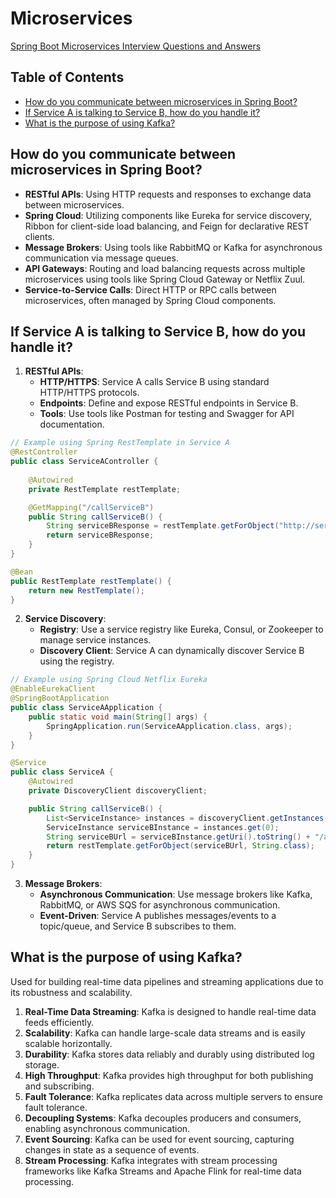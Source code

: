 # Microservices

[Spring Boot Microservices Interview Questions and Answers](https://www.javaguides.net/2023/07/spring-boot-microservices-interview.html)

## Table of Contents

* [How do you communicate between microservices in Spring Boot?](#how-do-you-communicate-between-microservices-in-spring-boot)
* [If Service A is talking to Service B, how do you handle it?](#if-service-a-is-talking-to-service-b-how-do-you-handle-it)
* [What is the purpose of using Kafka?](#what-is-the-purpose-of-using-kafka)

## How do you communicate between microservices in Spring Boot?

- **RESTful APIs**: Using HTTP requests and responses to exchange data between microservices.
- **Spring Cloud**: Utilizing components like Eureka for service discovery, Ribbon for client-side load balancing, and Feign for declarative REST clients.
- **Message Brokers**: Using tools like RabbitMQ or Kafka for asynchronous communication via message queues.
- **API Gateways**: Routing and load balancing requests across multiple microservices using tools like Spring Cloud Gateway or Netflix Zuul.
- **Service-to-Service Calls**: Direct HTTP or RPC calls between microservices, often managed by Spring Cloud components.

## If Service A is talking to Service B, how do you handle it?

1. **RESTful APIs**:
    - **HTTP/HTTPS**: Service A calls Service B using standard HTTP/HTTPS protocols.
    - **Endpoints**: Define and expose RESTful endpoints in Service B.
    - **Tools**: Use tools like Postman for testing and Swagger for API documentation.

```java
// Example using Spring RestTemplate in Service A
@RestController
public class ServiceAController {
    
    @Autowired
    private RestTemplate restTemplate;

    @GetMapping("/callServiceB")
    public String callServiceB() {
        String serviceBResponse = restTemplate.getForObject("http://service-b/api/resource", String.class);
        return serviceBResponse;
    }
}

@Bean
public RestTemplate restTemplate() {
    return new RestTemplate();
}
```

2. **Service Discovery**:
    - **Registry**: Use a service registry like Eureka, Consul, or Zookeeper to manage service instances.
    - **Discovery Client**: Service A can dynamically discover Service B using the registry.

```java
// Example using Spring Cloud Netflix Eureka
@EnableEurekaClient
@SpringBootApplication
public class ServiceAApplication {
    public static void main(String[] args) {
        SpringApplication.run(ServiceAApplication.class, args);
    }
}

@Service
public class ServiceA {
    @Autowired
    private DiscoveryClient discoveryClient;

    public String callServiceB() {
        List<ServiceInstance> instances = discoveryClient.getInstances("service-b");
        ServiceInstance serviceBInstance = instances.get(0);
        String serviceBUrl = serviceBInstance.getUri().toString() + "/api/resource";
        return restTemplate.getForObject(serviceBUrl, String.class);
    }
}
```
3. **Message Brokers**:
    - **Asynchronous Communication**: Use message brokers like Kafka, RabbitMQ, or AWS SQS for asynchronous communication.
    - **Event-Driven**: Service A publishes messages/events to a topic/queue, and Service B subscribes to them.


## What is the purpose of using Kafka?

Used for building real-time data pipelines and streaming applications
due to its robustness and scalability.

1. **Real-Time Data Streaming**: Kafka is designed to handle real-time data feeds efficiently.
2. **Scalability**: Kafka can handle large-scale data streams and is easily scalable horizontally.
3. **Durability**: Kafka stores data reliably and durably using distributed log storage.
4. **High Throughput**: Kafka provides high throughput for both publishing and subscribing.
5. **Fault Tolerance**: Kafka replicates data across multiple servers to ensure fault tolerance.
6. **Decoupling Systems**: Kafka decouples producers and consumers, enabling asynchronous communication.
7. **Event Sourcing**: Kafka can be used for event sourcing, capturing changes in state as a sequence of events.
8. **Stream Processing**: Kafka integrates with stream processing frameworks like Kafka Streams and Apache Flink for real-time data processing.
